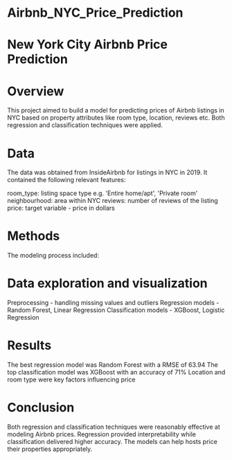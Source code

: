 # Airbnb_NYC_Price_Prediction
# New York City Airbnb Price Prediction
# Overview
This project aimed to build a model for predicting prices of Airbnb listings in NYC based on property attributes like room type, location, reviews etc. Both regression and classification techniques were applied.

# Data
The data was obtained from InsideAirbnb for listings in NYC in 2019. It contained the following relevant features:

room_type: listing space type e.g. 'Entire home/apt', 'Private room'
neighbourhood: area within NYC
reviews: number of reviews of the listing
price: target variable - price in dollars
# Methods
The modeling process included:
# Data exploration and visualization
Preprocessing - handling missing values and outliers
Regression models - Random Forest, Linear Regression
Classification models - XGBoost, Logistic Regression
# Results
The best regression model was Random Forest with a RMSE of 63.94
The top classification model was XGBoost with an accuracy of 71%
Location and room type were key factors influencing price
# Conclusion
Both regression and classification techniques were reasonably effective at modeling Airbnb prices. Regression provided interpretability while classification delivered higher accuracy. The models can help hosts price their properties appropriately.
